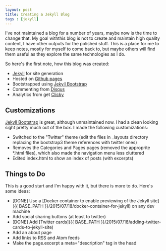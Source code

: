 ```yaml
---
layout: post
title: Creating a Jekyll Blog
tags : [jekyll]
---
```


I've not maintained a blog for a number of years, maybe now is the
time to change that. My goal withthis blog is not to create and
maintain high quality content, I have other outputs for the polished
stuff. This is a place for me to keep notes, mostly for myself to come
back to, but maybe others will find them useful as they explore the
same technologies as I do.

So here's the first note, how this blog was created:

  * [Jekyll](http://jekyllrb.com/) for site generation
  * Hosted on [Github pages](http://pages.github.com)
  * Bootstrapped using [Jekyll Bootstrap](http://jekyllbootstrap.com/)
  * Commenting from [Disqus](https://disqus.com/)
  * Analytics from get [Clicky](http://clicky.com)

## Customizations

[Jekyll Bootstrap](http://jekyllbootstrap.com/) is great, although
unmaintained now. I had a clean looking sight pretty much out of the
box. I made the following customizations:

  * Switched to the "Twitter" theme (edit the files in _layouts directory replacing the bootstrap3 theme references with twitter ones)
  * Removes the Categories and Pages pages (removed the approprite *.html files), which also made the navigation menu less cluttered
  * Edited index.html to show an index of posts (with excerpts)

## Things to Do

This is a good start and I'm happy with it, but there is more to
do. Here's some ideas:

  * [DONE] Use a [Docker container to enable previewing of the Jekyll site]({{ BASE_PATH }}/2015/07/18/docker-container-for-jekyll) on any dev machine
  * Add social sharing buttons (at least to twitter)
  * [DONE] Add [Twitter cards]({{ BASE_PATH }}/2015/07/18/adding-twitter-cards-to-jekyll-site)
  * Add an about page
  * Add links to RSS and Atom feeds
  * Make the page.excerpt a meta="description" tag in the head